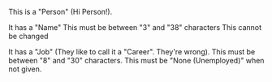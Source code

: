 This is a "Person" (Hi Person!).

It has a "Name"
    This must be between "3" and "38" characters
    This cannot be changed

It has a "Job" (They like to call it a "Career". They're wrong).
    This must be between "8" and "30" characters.
    This must be "None (Unemployed)" when not given.
